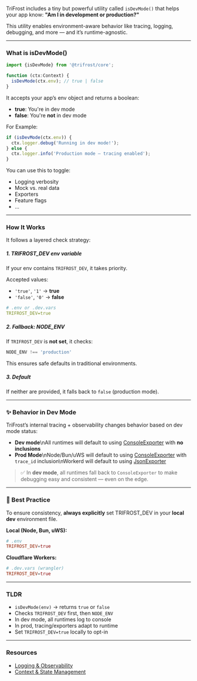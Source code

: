TriFrost includes a tiny but powerful utility called `isDevMode()` that helps your app know: **"Am I in development or production?"**

This utility enables environment-aware behavior like tracing, logging, debugging, and more — and it’s runtime-agnostic.

---

### What is isDevMode()
```typescript
import {isDevMode} from '@trifrost/core';

function (ctx:Context) {
  isDevMode(ctx.env); // true | false
}
```

It accepts your app’s env object and returns a boolean:
- **true**: You're in dev mode
- **false**: You're **not** in dev mode

For Example:
```typescript
if (isDevMode(ctx.env)) {
  ctx.logger.debug('Running in dev mode!');
} else {
  ctx.logger.info('Production mode – tracing enabled');
}
```

You can use this to toggle:
- Logging verbosity
- Mock vs. real data
- Exporters
- Feature flags
- ...

---

### How It Works
It follows a layered check strategy:

##### 1. TRIFROST_DEV env variable
If your env contains `TRIFROST_DEV`, it takes priority.

Accepted values:
- `'true'`, `'1'` → **true**
- `'false'`, `'0'` → **false**

```yaml
# .env or .dev.vars
TRIFROST_DEV=true
```

##### 2. Fallback: NODE_ENV
If `TRIFROST_DEV` is **not set**, it checks:
```typescript
NODE_ENV !== 'production'
```
This ensures safe defaults in traditional environments.

##### 3. Default
If neither are provided, it falls back to `false` (production mode).

---

### ✨ Behavior in Dev Mode
TriFrost’s internal tracing + observability changes behavior based on dev mode status:

- **Dev mode**\nAll runtimes will default to using [ConsoleExporter](/docs/exporters-console) with **no inclusions**
- **Prod Mode**\nNode/Bun/uWS will default to using [ConsoleExporter](/docs/exporters-console) with `trace_id` inclusion\nWorkerd will default to using [JsonExporter](/docs/exporters-json)

> ✅ In **dev mode**, all runtimes fall back to `ConsoleExporter` to make debugging easy and consistent — even on the edge.

---

### 🧪 Best Practice
To ensure consistency, **always explicitly** set TRIFROST_DEV in your **local dev** environment file.

**Local (Node, Bun, uWS):**
```toml
# .env
TRIFROST_DEV=true
```

**Cloudflare Workers:**
```toml
# .dev.vars (wrangler)
TRIFROST_DEV=true
```

---

### TLDR
- `isDevMode(env)` → returns `true` or `false`
- Checks `TRIFROST_DEV` first, then `NODE_ENV`
- In dev mode, all runtimes log to console
- In prod, tracing/exporters adapt to runtime
- Set `TRIFROST_DEV=true` locally to opt-in

---

### Resources
- [Logging & Observability](/docs/logging-observability)
- [Context & State Management](/docs/context-state-management)
